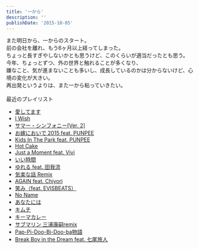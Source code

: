 ```yaml
---
title: '一から'
description: ''
publishDate: '2015-10-05'
---
```


<p>また明日から、一からのスタート。<br>
前の会社を離れ、もう6ヶ月以上経ってしまった。<br>
ちょっと長すぎやしないかとも思うけど、このくらいが適当だったとも思う。<br>
今年、ちょっとずつ、外の世界と触れることが多くなり、<br>
嫌なこと、気が進まないことも多いし、成長しているのかは分からないけど、心境の変化が大きい。<br>
再出発というよりは、また一から粘っていきたい。<br>
&nbsp;<br>
最近のプレイリスト</p>
<ul>
<li><a href="https://www.youtube.com/watch?v=iZFocDZMbh0">愛してます</a></li>
<li><a href="https://itunes.apple.com/jp/album/eyes/id720534656">I Wish</a></li>
<li><a href="https://www.youtube.com/watch?v=aGnzL9xbs1s">サマー・シンフォニー[Ver. 2]</a></li>
<li><a href="https://www.youtube.com/watch?v=gLS_4iPoZ40">お嫁においで 2015 feat. PUNPEE</a></li>
<li><a href="https://www.youtube.com/watch?v=4h_OZ1F1BjQ">Kids In The Park feat. PUNPEE</a></li>
<li><a href="https://www.youtube.com/watch?v=OD7s62BTy9M">Hot Cake</a></li>
<li><a href="https://www.youtube.com/watch?v=QwVFeWtN5qQ">Just a Moment feat. Vivi</a></li>
<li><a href="https://www.youtube.com/watch?v=06yIzV8HToM">いい時間</a></li>
<li><a href="https://www.youtube.com/watch?v=nE1nzTE5ESA">ゆれる feat. 田我流</a></li>
<li><a href="https://www.youtube.com/watch?v=M4wFgOP8WM8">気楽な話 Remix</a></li>
<li><a href="https://www.youtube.com/watch?v=IdoyD7JNbWI">AGAIN feat. Chiyori</a></li>
<li><a href="https://www.youtube.com/watch?v=Y4Za2YgXdTo">笑み（feat. EVISBEATS）</a></li>
<li><a href="https://itunes.apple.com/jp/album/rap-u/id720145282">No Name</a></li>
<li><a href="https://www.youtube.com/watch?v=2nuQTbWV6sk">あなたには</a></li>
<li><a href="https://vimeo.com/134464026">キムチ</a></li>
<li><a href="https://itunes.apple.com/jp/album/mellow/id885807947">キーマカレー</a></li>
<li><a href="http://www.amazon.co.jp/dp/B00H70SHRE">サブマリン 三浦康嗣remix</a></li>
<li><a href="http://Pap-Pi-Doo-Bi-Doo-ba物語">Pap-Pi-Doo-Bi-Doo-ba物語</a></li>
<li><a href="https://www.youtube.com/watch?v=kRSZgyZDO5U">Break Boy in the Dream feat. 七尾旅人</a></li>
</ul>

